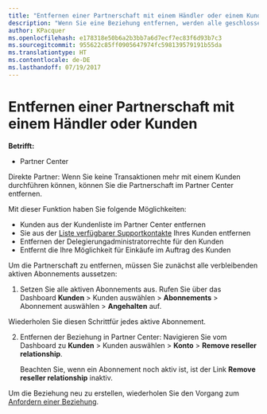 ```yaml
---
title: "Entfernen einer Partnerschaft mit einem Händler oder einem Kunden | Partner Center"
description: "Wenn Sie eine Beziehung entfernen, werden alle geschlossenen Geschäftsbeziehungen aus der Ansicht in Partner Center entfernt."
author: KPacquer
ms.openlocfilehash: e178318e50b6a2b3bb7a6d7ecf7ec83f6d93b7c3
ms.sourcegitcommit: 955622c85ff0905647974fc598139579191b55da
ms.translationtype: HT
ms.contentlocale: de-DE
ms.lasthandoff: 07/19/2017
---
```

# <a name="remove-a-reseller-relationship-with-a-customer"></a>Entfernen einer Partnerschaft mit einem Händler oder Kunden

**Betrifft:**

-   Partner Center

Direkte Partner: Wenn Sie keine Transaktionen mehr mit einem Kunden durchführen können, können Sie die Partnerschaft im Partner Center entfernen. 

Mit dieser Funktion haben Sie folgende Möglichkeiten:
*  Kunden aus der Kundenliste im Partner Center entfernen
*  Sie aus der [Liste verfügbarer Supportkontakte](assign-support-contacts.md) Ihres Kunden entfernen
*  Entfernen der Delegierungadministratorrechte für den Kunden
*  Entfernt die Ihre Möglichkeit für Einkäufe im Auftrag des Kunden

Um die Partnerschaft zu entfernen, müssen Sie zunächst alle verbleibenden aktiven Abonnements aussetzen:

1.  Setzen Sie alle aktiven Abonnements aus. Rufen Sie über das Dashboard **Kunden** > Kunden auswählen > **Abonnements** > Abonnement auswählen > **Angehalten** auf. 

   Wiederholen Sie diesen Schrittfür jedes aktive Abonnement.

2.  Entfernen der Beziehung in Partner Center: Navigieren Sie vom Dashboard zu **Kunden** > Kunden auswählen > **Konto** > **Remove reseller relationship**.

    Beachten Sie, wenn ein Abonnement noch aktiv ist, ist der Link **Remove reseller relationship** inaktiv. 

Um die Beziehung neu zu erstellen, wiederholen Sie den Vorgang zum [Anfordern einer Beziehung](request-a-relationship-with-a-customer.md).
